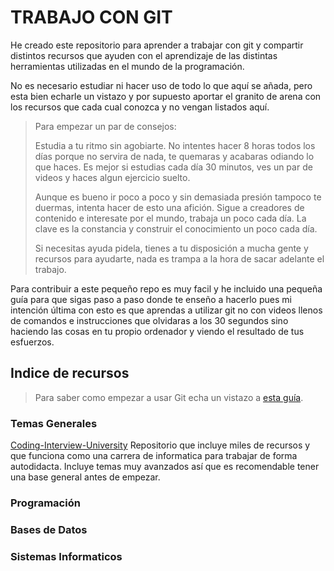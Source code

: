 # TRABAJO CON GIT

He creado este repositorio para aprender a trabajar con git y compartir distintos recursos que ayuden con el aprendizaje de las distintas herramientas utilizadas en el mundo de la programación.

No es necesario estudiar ni hacer uso de todo lo que aquí se añada, pero esta bien echarle un vistazo y por supuesto aportar el granito de arena con los recursos que cada cual conozca y no vengan listados aquí.

> Para empezar un par de consejos: 
>
> Estudia a tu ritmo sin agobiarte. No intentes hacer 8 horas todos los días porque no servira de nada, te quemaras y acabaras odiando lo que haces. Es mejor si estudias cada día 30 minutos, ves un par de videos y haces algun ejercicio suelto. 
>
> Aunque es bueno ir poco a poco y sin demasiada presión tampoco te duermas, intenta hacer de esto una afición. Sigue a creadores de contenido e interesate por el mundo, trabaja un poco cada día. La clave es la constancia y construir el conocimiento un poco cada día.
>
> Si necesitas ayuda pidela, tienes a tu disposición a mucha gente y recursos para ayudarte, nada es trampa a la hora de sacar adelante el trabajo.

Para contribuir a este pequeño repo es muy facil y he incluido una pequeña guía para que sigas paso a paso donde te enseño a hacerlo pues mi intención última con esto es que aprendas a utilizar git no con videos llenos de comandos e instrucciones que olvidaras a los 30 segundos sino haciendo las cosas en tu propio ordenador y viendo el resultado de tus esfuerzos. 

## Indice de recursos

> Para saber como empezar a usar Git echa un vistazo a [esta guía](guia-git.md).

### Temas Generales
[Coding-Interview-University](https://github.com/jwasham/coding-interview-university)
Repositorio que incluye miles de recursos y que funciona como una carrera de informatica para trabajar de forma autodidacta. Incluye temas muy avanzados así que es recomendable tener una base general antes de empezar.

### Programación


### Bases de Datos


### Sistemas Informaticos

